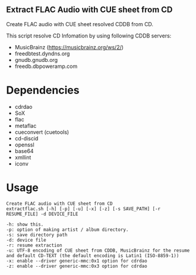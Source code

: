 Extract FLAC Audio with CUE sheet from CD
-----

Create FLAC audio with CUE sheet resolved CDDB from CD.

This script resolve CD Infomation by using following CDDB servers:

* MusicBrainz (https://musicbrainz.org/ws/2/)
* freedbtest.dyndns.org
* gnudb.gnudb.org
* freedb.dbpoweramp.com

Dependencies
=====

* cdrdao
* SoX
* flac
* metaflac
* cueconvert (cuetools)
* cd-discid
* openssl
* base64
* xmllint
* iconv

Usage
=====

<pre><code>Create FLAC audio with CUE sheet from CD
extractflac.sh [-h] [-p] [-u] [-x] [-z] [-s SAVE_PATH] [-r RESUME_FILE] -d DEVICE_FILE

-h: show this.
-p: option of making artist / album directory.
-s: save directory path
-d: device file
-r: resume extraction
-u: UTF-8 encoding of CUE sheet from CDDB, MusicBrainz for the resume and default CD-TEXT (the default encoding is Latin1 (ISO-8859-1))
-x: enable --driver generic-mmc:0x1 option for cdrdao
-z: enable --driver generic-mmc:0x3 option for cdrdao</code></pre>
